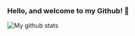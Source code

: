 ### Hello, and welcome to my Github! 👋


![My github stats](https://github-readme-stats.vercel.app/api?username=niccoryan0&show_icons=true&theme=onedark)

<!--
**Niccoryan0/Niccoryan0** is a ✨ _special_ ✨ repository because its `README.md` (this file) appears on your GitHub profile.

Here are some ideas to get you started:

- 🔭 I’m currently working on ...
- 🌱 I’m currently learning ...
- 👯 I’m looking to collaborate on ...
- 🤔 I’m looking for help with ...
- 💬 Ask me about ...
- 📫 How to reach me: ...
- 😄 Pronouns: ...
- ⚡ Fun fact: ...
-->
